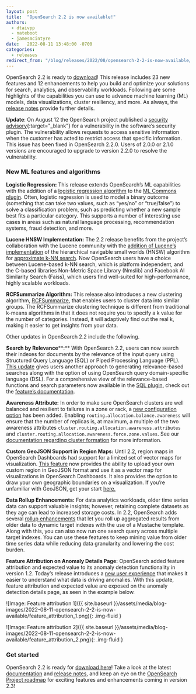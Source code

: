 ```yaml
---
layout: post
title:  "OpenSearch 2.2 is now available!"
authors:
  - dtaivpp
  - nateboot
  - jamesmcintyre
date:   2022-08-11 13:48:00 -0700
categories:
  - releases
redirect_from: "/blog/releases/2022/08/opensearch-2-2-is-now-available/"
---
```


OpenSearch 2.2 is ready to [download](https://opensearch.org/downloads.html)! This release includes 23 new features and 12 enhancements to help you build and optimize your solutions for search, analytics, and observability workloads. Following are some highlights of the capabilities you can use to advance machine learning (ML) models, data visualizations, cluster resiliency, and more. As always, the [release notes](https://github.com/opensearch-project/opensearch-build/blob/main/release-notes/opensearch-release-notes-2.2.0.md) provide further details.

**Update**: On August 12 the OpenSearch project published a [security advisory](https://github.com/opensearch-project/security/security/advisories/GHSA-f4qr-f4xx-hjxw){:target="_blank"} for a vulnerability in the software’s security plugin. The vulnerability allows requests to access sensitive information when the customer has acted to restrict access that specific information. This issue has been fixed in OpenSearch 2.2.0. Users of 2.0.0 or 2.1.0 versions are encouraged to upgrade to version 2.2.0 to resolve the vulnerability.

### New ML features and algorithms

**Logistic Regression:** This release extends OpenSearch’s ML capabilities with the addition of a [logistic regression algorithm](https://github.com/opensearch-project/ml-commons/issues/318) to the [ML Commons plugin](https://opensearch.org/docs/latest/ml-commons-plugin/index/). Often, logistic regression is used to model a binary outcome (something that can take two values, such as “yes/no” or “true/false”) to solve a classification problem, such as predicting whether a new sample best fits a particular category. This supports a number of interesting use cases in areas such as natural language processing, recommendation systems, fraud detection, and more.

**Lucene HNSW Implementation:** The 2.2 release benefits from the project’s collaboration with the Lucene community with the [addition of Lucene’s implementation](https://github.com/opensearch-project/k-NN/issues/380) of the hierarchical navigable small worlds (HNSW) algorithm for [approximate k-NN search](https://opensearch.org/docs/latest/search-plugins/knn/approximate-knn/). Now OpenSearch users have a choice between Lucene-based k-NN search, which is platform independent, and the C-based libraries Non-Metric Space Library (Nmslib) and Facebook AI Similarity Search (Faiss), which users find well-suited for high-performance, highly scalable workloads.

**RCFSummarize Algorithm:** This release also introduces a new clustering algorithm, [RCFSummarize](https://github.com/opensearch-project/ml-commons/issues/356), that enables users to cluster data into similar groups. The RCFSummarize clustering technique is different from traditional k-means algorithms in that it does not require you to specify a k value for the number of categories. Instead, it will adaptively find out the real k, making it easier to get insights from your data.

Other updates in OpenSearch 2.2 include the following.

**Search by Relevance****:** With OpenSearch 2.2, users can now search their indexes for documents by the relevance of the input query using Structured Query Language (SQL) or Piped Processing Language (PPL). [This update](https://github.com/opensearch-project/sql/issues/182) gives users another approach to generating relevance-based searches along with the option of using OpenSearch query domain-specific language (DSL). For a comprehensive view of the relevance-based functions and search parameters now available in the [SQL plugin](https://opensearch.org/docs/latest/search-plugins/sql/index/), check out the [feature’s documentation](https://github.com/opensearch-project/sql/blob/main/docs/user/ppl/functions/relevance.rst). 

**Awareness Attribute:** In order to make sure OpenSearch clusters are well balanced and resilient to failures in a zone or rack, a [new configuration option](https://github.com/opensearch-project/OpenSearch/issues/3367) has been added. Enabling `routing.allocation.balance.awareness` will ensure that the number of replicas is, at maximum, a multiple of the two awareness attributes `cluster.routing.allocation.awareness.attributes` and `cluster.routing.allocation.awareness.force.zone.values`. See our [documentation regarding cluster formation](https://opensearch.org/docs/latest/opensearch/cluster/#advanced-step-6-configure-shard-allocation-awareness-or-forced-awareness) for more information.

**Custom GeoJSON Support in** **Region Maps:** Until 2.2, region maps in OpenSearch Dashboards had support for a limited set of vector maps for visualization. [This feature](https://github.com/opensearch-project/geospatial/issues/122) now provides the ability to upload your own custom region in GeoJSON format and use it as a vector map for visualizations in OpenSearch Dashboards. It also provides the option to draw your own geographic boundaries on a visualization. If you’re unfamiliar with GeoJSON, get your start [here.](https://geojson.org/)

**Data Rollup Enhancements:** For data analytics workloads, older time series data can support valuable insights; however, retaining complete datasets as they age can lead to increased storage costs. In 2.2, OpenSearch adds several [rollup enhancements](https://github.com/opensearch-project/index-management/issues/408) that let you roll up aggregated results from older data to dynamic target indexes with the use of a Mustache template. Along with this, you can also now run one search query across multiple target indexes. You can use these features to keep mining value from older time series data while reducing data granularity and lowering the cost burden.

**Feature Attribution on Anomaly Details Page:** OpenSearch added feature attribution and expected value to its anomaly detection functionality in version 1.2. Today’s release introduces a [new user experience](https://github.com/opensearch-project/anomaly-detection/issues/299) that makes it easier to understand what data is driving anomalies. With this update, feature attribution and expected value are exposed on the anomaly detection details page, as seen in the example below.

![Image: Feature attribution 1]({{ site.baseurl }}/assets/media/blog-images/2022-08-11-opensearch-2-2-is-now-available/feature_attribution_1.png){: .img-fluid }

![Image: Feature attribution 2]({{ site.baseurl }}/assets/media/blog-images/2022-08-11-opensearch-2-2-is-now-available/feature_attribution_2.png){: .img-fluid }

### Get started

OpenSearch 2.2 is ready for [download here](https://opensearch.org/downloads.html)! Take a look at the latest [documentation](https://opensearch.org/docs/latest) and [release notes](https://github.com/opensearch-project/opensearch-build/blob/main/release-notes/opensearch-release-notes-2.2.0.md), and keep an eye on the [OpenSearch Project roadmap](https://github.com/orgs/opensearch-project/projects/1) for exciting features and enhancements coming in version 2.3!
